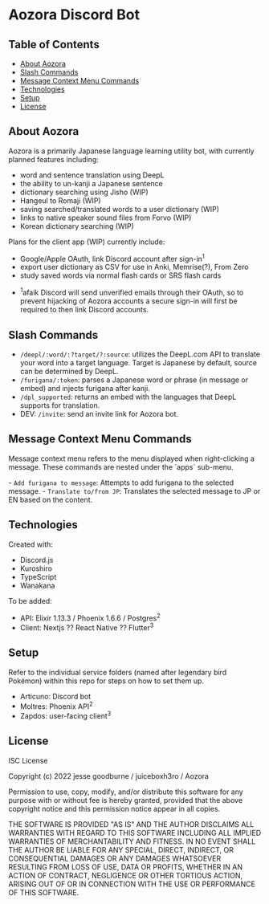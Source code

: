 # Aozora Discord Bot

## Table of Contents
* [About Aozora](#about-aozora)
* [Slash Commands](#slash-commands)
* [Message Context Menu Commands](#message-context-menu-commands)
* [Technologies](#technologies)
* [Setup](#setup)
* [License](#license)

## About Aozora
<div>
<p>Aozora is a primarily Japanese language learning utility bot, with currently planned features including:</p>
<ul>
  <li>word and sentence translation using DeepL</li>
  <li>the ability to un-kanji a Japanese sentence</li>
  <li>dictionary searching using Jisho (WIP)</li>
  <li>Hangeul to Romaji (WIP)</li>
  <li>saving searched/translated words to a user dictionary (WIP)</li>
  <li>links to native speaker sound files from Forvo (WIP)</li>
  <li>Korean dictionary searching (WIP)</li>
</ul>

<p>Plans for the client app (WIP) currently include:</p>
<ul>
  <li>Google/Apple OAuth, link Discord account after sign-in<sup>1</sup></li>
  <li>export user dictionary as CSV for use in Anki, Memrise(?), From Zero</li>
  <li>study saved words via normal flash cards or SRS flash cards</li>
</ul>
<ul>
  <li>
  <sup>1</sup>afaik Discord will send unverified emails through their OAuth, so to prevent hijacking of Aozora accounts a secure sign-in will first be required to then link Discord accounts.
  </li>
</ul>
</div>


## Slash Commands
- <code>/deepl/:word/:?target/?:source</code>: utilizes the DeepL.com API to translate your word into a target language. Target is Japanese by default, source can be determined by DeepL.
- <code>/furigana/:token</code>: parses a Japanese word or phrase (in message or embed) and injects furigana after kanji.
- <code>/dpl_supported</code>: returns an embed with the languages that DeepL supports for translation.
- DEV: <code>/invite</code>: send an invite link for Aozora bot.

## Message Context Menu Commands
<p>Message context menu refers to the menu displayed when right-clicking a message. These commands are nested under the `apps` sub-menu.</p>
- <code>Add furigana to message</code>: Attempts to add furigana to the selected message.
- <code>Translate to/from JP</code>: Translates the selected message to JP or EN based on the content.

## Technologies
Created with:
* Discord.js
* Kuroshiro
* TypeScript
* Wanakana

To be added:
* API: Elixir 1.13.3 / Phoenix 1.6.6 / Postgres<sup>2</sup>
* Client: Nextjs ?? React Native ?? Flutter<sup>3</sup>
## Setup
Refer to the individual service folders (named after legendary bird Pokémon) within this repo for steps on how to set them up.
- Articuno: Discord bot
- Moltres: Phoenix API<sup>2</sup>
- Zapdos: user-facing client<sup>3</sup>

## License

ISC License

Copyright (c) 2022 jesse goodburne / juiceboxh3ro / Aozora

Permission to use, copy, modify, and/or distribute this software for any
purpose with or without fee is hereby granted, provided that the above
copyright notice and this permission notice appear in all copies.

THE SOFTWARE IS PROVIDED "AS IS" AND THE AUTHOR DISCLAIMS ALL WARRANTIES WITH
REGARD TO THIS SOFTWARE INCLUDING ALL IMPLIED WARRANTIES OF MERCHANTABILITY
AND FITNESS. IN NO EVENT SHALL THE AUTHOR BE LIABLE FOR ANY SPECIAL, DIRECT,
INDIRECT, OR CONSEQUENTIAL DAMAGES OR ANY DAMAGES WHATSOEVER RESULTING FROM
LOSS OF USE, DATA OR PROFITS, WHETHER IN AN ACTION OF CONTRACT, NEGLIGENCE OR
OTHER TORTIOUS ACTION, ARISING OUT OF OR IN CONNECTION WITH THE USE OR
PERFORMANCE OF THIS SOFTWARE.
